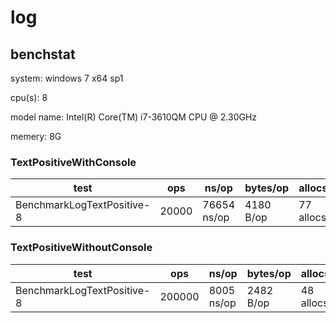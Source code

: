 # log

## benchstat

system: windows 7 x64 sp1 

cpu(s): 8 

model name: Intel(R) Core(TM) i7-3610QM CPU @ 2.30GHz 

memery: 8G 


### TextPositiveWithConsole

| test                             | ops      | ns/op         | bytes/op    | allocs/op       |
|----------------------------------|----------|---------------|-------------|-----------------|
| BenchmarkLogTextPositive-8       | 20000    | 76654 ns/op   | 4180 B/op   | 77 allocs/op    |

### TextPositiveWithoutConsole

| test                             | ops      | ns/op         | bytes/op    | allocs/op       |
|----------------------------------|----------|---------------|-------------|-----------------|
| BenchmarkLogTextPositive-8       | 200000   | 8005 ns/op    | 2482 B/op   | 48 allocs/op    |
